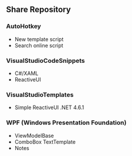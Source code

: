 ## Share Repository 
### AutoHotkey
- New template script
- Search online script
### VisualStudioCodeSnippets
- C#/XAML
- ReactiveUI
### VisualStudioTemplates
- Simple ReactiveUI .NET 4.6.1
### WPF (Windows Presentation Foundation)
- ViewModelBase
- ComboBox TextTemplate
- Notes

